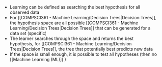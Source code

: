 - Learning can be defined as searching the best hypothesis for all observed data
- For [[COMPSCI361 - Machine Learning/Decision Trees|Decision Trees]], the hypothesis space are all possible [[COMPSCI361 - Machine Learning/Decision Trees|Decision Trees]] that can be generated for a data set (specific)
- The learner searches through the space and returns the best hypothesis, for [[COMPSCI361 - Machine Learning/Decision Trees|Decision Trees]], the tree that potentially best predicts new data
- If the space is small enough, it is possible to test all hypotheses (then no [[Machine Learning (ML)]] )
